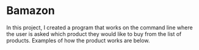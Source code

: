 # Bamazon
In this project, I created a program that works on the command line where the user is asked which product they would like to buy from the list of products. Examples of how the product works are below.

